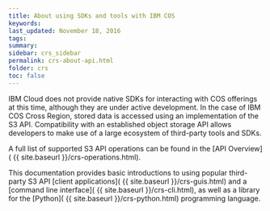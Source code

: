 ```yaml
---
title: About using SDKs and tools with IBM COS
keywords: 
last_updated: November 18, 2016
tags:
summary: 
sidebar: crs_sidebar
permalink: crs-about-api.html
folder: crs
toc: false
---
```


 IBM Cloud does not provide native SDKs for interacting with COS offerings at this time, although they are under active development.  In the case of IBM COS Cross Region, stored data is accessed using an implementation of the S3 API. Compatibility with an established object storage API allows developers to make use of a large ecosystem of third-party tools and SDKs.  

 A full list of supported S3 API operations can be found in the [API Overview]( {{ site.baseurl }}/crs-operations.html).

 This documentation provides basic introductions to using popular third-party S3 API [client applications]( {{ site.baseurl }}/crs-guis.html) and a [command line interface]( {{ site.baseurl }}/crs-cli.html), as well as a library for the [Python]( {{ site.baseurl }}/crs-python.html) programming language. 
 
